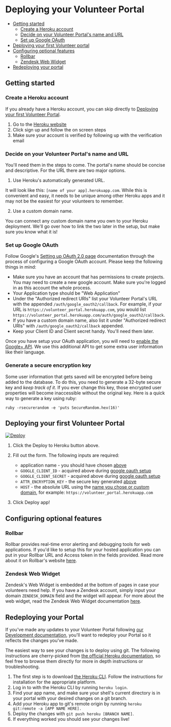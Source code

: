 # Deploying your Volunteer Portal

* [Getting started](#getting-started)
  * [Create a Heroku account](#create-a-heroku-account)
  * [Decide on your Volunteer Portal's name and URL](#decide-on-your-volunteer-portals-name-and-url)
  * [Set up Google OAuth](#set-up-google-oauth)
* [Deploying your first Volunteer portal](#deploying-your-first-volunteer-portal)
* [Configuring optional features](#configuring-optional-features)
  * [Rollbar](#rollbar)
  * [Zendesk Web Widget](#zendesk-web-widget)
* [Redeploying your portal](#redeploying-your-portal)

## Getting started

### Create a Heroku account

If you already have a Heroku account, you can skip directly to [Deploying your first Volunteer Portal](#deploying-your-first-volunteer-portal).

1. Go to the [Heroku website](https://heroku.com)
2. Click sign up and follow the on screen steps
3. Make sure your account is verified by following up with the verification email

### Decide on your Volunteer Portal's name and URL

You'll need them in the steps to come. The portal's name should be concise and descriptive. For the URL there are two major options.

1. Use Heroku's automatically generated URL.

It will look like this: `[name of your app].herokuapp.com`. While this is convenient and easy, it needs to be unique among other Heroku apps and it may not be the easiest for your volunteers to remember.

2. Use a custom domain name.

You can connect any custom domain name you own to your Heroku deployment. We'll go over how to link the two later in the setup, but make sure you know what it is!

### Set up Google OAuth

Follow Google's [Setting up OAuth 2.0 page](https://support.google.com/cloud/answer/6158849?hl=en) documentation through the process of configuring a Google OAuth account. Please keep the following things in mind:

* Make sure you have an account that has permissions to create projects. You may need to create a new google account. Make sure you're logged in as this account the whole process.
* Your Application type should be "Web Application"
* Under the "Authorized redirect URIs" list your Volunteer Portal's URL with the appended `/auth/google_oauth2/callback`.
  For example, if your URL is `https://volunteer_portal.herokuapp.com`, you would list `https://volunteer_portal.herokuapp.com/auth/google_oauth2/callback`.
* If you have a custom domain name, also list it under "Authorized redirect URIs" with `/auth/google_oauth2/callback` appended.
* Keep your Client ID and Client secret handy. You'll need them later.

Once you have setup your OAuth application, you will need to [enable the Google+ API](https://developers.google.com/+/web/signin/#enable_the_google_api).
We use this additional API to get some extra user information like their language.

### Generate a secure encryption key

Some user information that gets saved will be encrypted before being added to the database. To do this, you need to generate a 32-byte secure key and _keep track of it_.
If you ever change this key, those encrypted user properties will become inaccessible without the original key. Here is a quick way to generate a key using ruby:

```
ruby -rsecurerandom -e 'puts SecureRandom.hex(16)'
```

## Deploying your first Volunteer Portal

[![Deploy](https://www.herokucdn.com/deploy/button.svg)](https://heroku.com/deploy?template=https://github.com/zendesk/volunteer_portal/tree/master)

1. Click the Deploy to Heroku button above.
1. Fill out the form.
   The following inputs are required:

   * application name - you should have chosen [above](#decide-on-your-volunteer-portals-name-and-url)
   * `GOOGLE_CLIENT_ID` - acquired above during [google oauth setup](#setup-google-oauth)
   * `GOOGLE_CLIENT_SECRET` - acquired above during [google oauth setup](#setup-google-oauth)
   * `ATTR_ENCRYPTION_KEY` - the secure key generated [above](#generate-a-secure-encryption-key)
   * `HOST` - the absolute URL using the [name you chose or custom domain](#decide-on-your-volunteer-portals-name-and-url), for example: `https://volunteer_portal.herokuapp.com`

1. Click Deploy app!

## Configuring optional features

### Rollbar

Rollbar provides real-time error alerting and debugging tools for web applications. If you'd like to setup this for your hosted application you can put in your Rollbar URL and Access token in the fields provided. Read more about it on Rollbar's website [here](https://rollbar.com/).

### Zendesk Web Widget

Zendesk's Web Widget is embedded at the bottom of pages in case your volunteers need help. If you have a Zendesk account, simply input your domain `ZENDESK_DOMAIN` field and the widget will appear. For more about the web widget, read the Zendesk Web Widget documentation [here](https://support.zendesk.com/hc/en-us/articles/203908456-Using-Web-Widget-to-embed-customer-service-in-your-website).

## Redeploying your Portal

If you've made any updates to your Volunteer Portal following [our Development documentation](https://github.com/zendesk/volunteer_portal/blob/master/docs/development.md), you'll want to redeploy your Portal so it reflects the changes you've made.

The easiest way to see your changes is to deploy using git. The following instructions are cherry-picked from [the official Heroku documentation](https://devcenter.heroku.com/articles/git), so feel free to browse them directly for more in depth instructions or troubleshooting.

1. The first step is to download [the Heroku CLI](https://devcenter.heroku.com/articles/heroku-cli). Follow the instructions for installation for the appropriate platform.
2. Log in to with the Heroku CLI by running `heroku login`. 
3. Find your app name, and make sure your shell's current directory is in your portal with your desired changes on a git branch.
4. Add your Heroku app to git's remote origin by running `heroku git:remote -a [APP NAME HERE].`
5. Deploy the changes with `git push heroku [BRANCH NAME]`.
6. If everything worked you should see your changes live!

